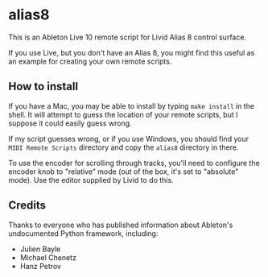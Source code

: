 # alias8

This is an Ableton Live 10 remote script for Livid Alias 8 control surface.

If you use Live, but you don't have an Alias 8, you might find this useful as an example for creating your own remote scripts.

## How to install

If you have a Mac, you may be able to install by typing `make install` in the shell. It will attempt to guess the location of your remote scripts, but I suppose it could easily guess wrong.

If my script guesses wrong, or if you use Windows, you should find your `MIDI Remote Scripts` directory and copy the `alias8` directory in there.

To use the encoder for scrolling through tracks, you'll need to configure the encoder knob to "relative" mode (out of the box, it's set to "absolute" mode). Use the editor supplied by Livid to do this.

## Credits

Thanks to everyone who has published information about Ableton's undocumented Python framework, including:

- Julien Bayle
- Michael Chenetz
- Hanz Petrov
